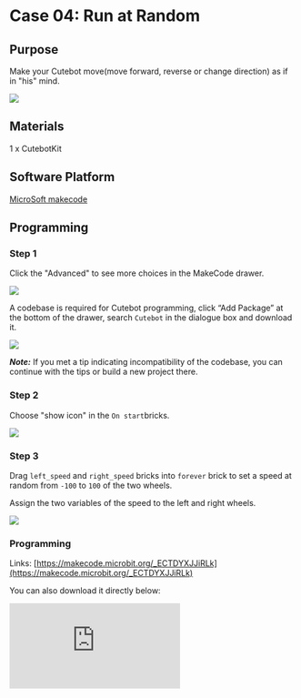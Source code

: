 ﻿# Case 04: Run at Random

## Purpose

Make your Cutebot move(move forward, reverse or change direction) as if in "his" mind.

![](https://wiki-media-ef.oss-cn-hongkong.aliyuncs.com/i18n/en/docusaurus-plugin-content-docs/current/microbit/microbit-smart-car/microbit-smart-cutebot/images/cutebot-case-04-01.png)

## Materials

1 x CutebotKit

## Software Platform

[MicroSoft makecode](https://makecode.microbit.org/#)

## Programming

### Step 1

Click the "Advanced" to see more choices in the MakeCode drawer.

![](https://wiki-media-ef.oss-cn-hongkong.aliyuncs.com/i18n/en/docusaurus-plugin-content-docs/current/microbit/microbit-smart-car/microbit-smart-cutebot/images/cutebot-pk-1.png)

A codebase is required for Cutebot programming, click “Add Package” at the bottom of the drawer, search `Cutebot` in the dialogue box and download it.

![](https://wiki-media-ef.oss-cn-hongkong.aliyuncs.com/i18n/en/docusaurus-plugin-content-docs/current/microbit/microbit-smart-car/microbit-smart-cutebot/images/cutebot-pk-11.png)

***Note:*** If you met a tip indicating incompatibility of the codebase, you can continue with the tips or build a new project there.

### Step 2

Choose "show icon" in the `On start`bricks.

![](https://wiki-media-ef.oss-cn-hongkong.aliyuncs.com/i18n/en/docusaurus-plugin-content-docs/current/microbit/microbit-smart-car/microbit-smart-cutebot/images/case_01_02.png)

### Step 3

Drag `left_speed` and `right_speed` bricks into `forever` brick to set a speed at random from `-100` to `100` of the two wheels.

Assign the two variables of the speed to the left and right wheels.

![](https://wiki-media-ef.oss-cn-hongkong.aliyuncs.com/i18n/en/docusaurus-plugin-content-docs/current/microbit/microbit-smart-car/microbit-smart-cutebot/images/case_04_01.png)


### Programming

Links: [https://makecode.microbit.org/_ECTDYXJJiRLk](https://makecode.microbit.org/_ECTDYXJJiRLk)

You can also download it directly below:

<div
    style={{
        position: 'relative',
        paddingBottom: '60%',
        overflow: 'hidden',
    }}
>
    <iframe
        src="https://makecode.microbit.org/_ECTDYXJJiRLk"
        frameborder="0"
        sandbox="allow-popups allow-forms allow-scripts allow-same-origin"
        style={{
            position: 'absolute',
            width: '100%',
            height: '100%',
        }}
    />
</div>


## Result

The Cutebot moves forward, reverses or changes its direction at random.

![](https://wiki-media-ef.oss-cn-hongkong.aliyuncs.com/i18n/en/docusaurus-plugin-content-docs/current/microbit/microbit-smart-car/microbit-smart-cutebot/images/cutebot-case-04.gif)

## Exploration

## FAQ


## Relevant Files
